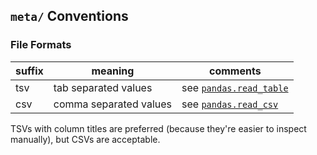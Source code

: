 ## `meta/` Conventions ##
### File Formats ###

| suffix | meaning                | comments                       |
| ----   | ----                   | ----                           |
| tsv    | tab separated values   | see [`pandas.read_table`][prt] |
| csv    | comma separated values | see [`pandas.read_csv`][prc]   |

[prt]: <http://pandas.pydata.org/pandas-docs/stable/generated/pandas.io.parsers.read_table.html>
[prc]: <http://pandas.pydata.org/pandas-docs/stable/generated/pandas.io.parsers.read_csv.html>

TSVs with column titles are preferred (because they're easier to inspect
manually), but CSVs are acceptable.
